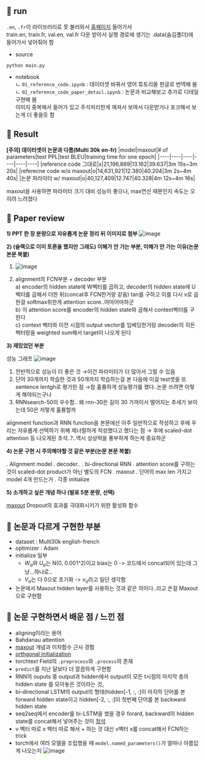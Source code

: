 ## 🧐 run
`.en`, `.fr`이 라이브러리로 못 불러와서 [홈페이지](https://github.com/multi30k/dataset/tree/master/data/task1/raw) 들어가서<br>
train.en, train.fr, val.en, val.fr 다운 받아서 실행 경로에 생기는 .data(숨김폴더)에 들어가서 넣어줘야 함

- source
```
python main.py
```
- notebook<br>
ㄴ `01_reference_code.ipynb` : 데이터셋 바꿔서 영어 튜토리올 한글로 번역해 봄<br>
ㄴ `02_reference_code_paper_detail.ipynb` : 논문과 비교해보고 추가로 디테일 구현해 봄<br>
이미지 중복해서 들어가 있고 주석처리한게 깨져서 보여서 다운받거나 포크해서 보는게 더 좋을듯 함

## 🤗 Result
**[주의] 데이터셋이 논문과 다름(Multi 30k en-fr)**
|model|maxout|# of parameters|test PPL|test BLEU|training time for one epoch|
|----|----|----|----|----|----|
|reference code 그대로|x|21,196,869|13.162|39.637|3m 15s~3m 20s|
|referecne code w/o maxout|o|14,631,921|12.380|40.204|3m 2s~4m 40s|
|논문 파라미터 w/ maxout|o|40,127,409|12.747|40.328|4m 12s~4m 16s|

maxout을 사용하면 파라미터 크기 대비 성능이 좋으나, max연산 때문인지 속도는 오히려 느려졌다

## 🤔 Paper review
**1) PPT 한 장 분량으로 자유롭게 논문 정리 뒤 이미지로 첨부**
![image](https://user-images.githubusercontent.com/46675408/112748663-3348c300-8ff8-11eb-860a-dbdc3e0dbad5.png)

**2) (슬랙으로 이미 토론을 했지만 그래도) 이해가 안 가는 부분, 이해가 안 가는 이유(논문 본문 복붙)**

1) ![image](https://user-images.githubusercontent.com/46675408/112748684-596e6300-8ff8-11eb-8f76-40a94163583a.png)

2) alignment의 FCN부분 + decoder 부분 <br>
  a) encoder의 hidden state에 W벡터를 곱하고, decoder의 hidden state에 U벡터를 곱해서 더한 뒤(concat후 FCN한거랑 같음) tan를 구하고 이를 다시 v로 곱한걸 softmax취한게 attention score..어마어마하군<br>
  b) 이 attention score를 encoder의  hidden state와 곱해서 context벡터를 구한다<br>
  c) context 벡터와 이전 시점의 output vector를 임베딩한거랑 decoder의 히든벡터랑을 weighted sum해서 target이 나오게 된다 

**3) 재밌었던 부분**

성능 그래프 
![image](https://user-images.githubusercontent.com/46675408/112748689-625f3480-8ff8-11eb-85d5-9f67c0bdcf05.png)
1) 전반적으로 성능이 더 좋은 것 →이건 파라미터가 더 많아서 그럴 수 있음
2) 단어 30개까지 학습한 것과 50개까지 학습하는걸 본 다음에 이걸 test셋을 또 sentence lentgh로 평가한 점 →참 훌륭하게 성능평가를 했다..논문 쓰려면 이렇게 해야되는구나
3) RNNsearch-50의 우수함.. 왜 rnn-30은 길이 30 가까이서 떨어지는 추세가 보이는데 50은 저렇게 훌륭할까

alignment function과 RNN function을 본문에선 아주 일반적으로 작성하고 후에 우리는 자유롭게 선택하기 위해 제너럴하게 작성했다고 했다는 점
→ 후에 scaled-dot attention 등 나오게된 초석..?..역시 상상력을 풍부하게 하는게 중요하군

**4) 논문 구현 시 주의해야할 것 같은 부분(논문 본문 복붙)**

. Alignment model
. decoder..
. bi-directional RNN
. attention score를 구하는 것이 scaled-dot product가 아닌 별도의 FCN 
. maxout 
. 단어의 max len 가지고 model 4개 만드는거 
. 각종 initialize

**5) 소개하고 싶은 개념 하나 (발표 5분 분량, 선택)**

[maxout](https://arxiv.org/pdf/1302.4389.pdf)
Dropout의 효과를 극대화시키기 위한 활성화 함수

## 🤫 논문과 다르게 구현한 부분
- dataset : Multi30k english-french
- optimizer : Adam
- initialize 일부
  - $W_a$와 $U_a$는 N(0, 0.001^2)이고 bias는 0 -> 코드에서 concat되어 있는데 그냥...하나로..
  - $V_a$는 다 0으로 초기화 -> $v_a$라고 일단 생각함
- 논문에서 Maxout hidden layer를 사용하는 것과 같은 의미다..라고 쓴걸 Maxout으로 구현함 

## 🤭 논문 구현하면서 배운 점 / 느낀 점
- aligning이라는 용어
- Bahdanau attention
- [maxout](https://m.blog.naver.com/PostView.nhn?blogId=laonple&logNo=220836305907&proxyReferer=https:%2F%2Fwww.google.com%2F) 개념과 이차함수 근사 경험
- [orthgonal initialization](https://smerity.com/articles/2016/orthogonal_init.html) 
- torchtext Field의 `.preprocess`와 `.process`의 존재
- `predict`를 지난 달보다 더 깔끔하게 구현함
- RNN의 ouputs 중 output과 hidden에서 output이 모든 t시점의 마지막 층의 hidden state 를 모아놓은 것이라는 것[.](https://pytorch.org/docs/stable/generated/torch.nn.RNN.html) 
- bi-directional LSTM의 output의 형태(hidden[-1, :, :]이 마지막 단어를 본 forward hidden state이고 hidden[-2, :, :]이 첫번째 단어를 본 backward hidden state
- seq2seq에서 encoder를 bi-LSTM을 썼을 경우 forard, backward의 hidden state를 concat해서 넣어주는 것이 [정석](https://towardsdatascience.com/understanding-bidirectional-rnn-in-pytorch-5bd25a5dd66)
- v 벡터 따로 x 벡터 따로 해서 + 하는 것 대신 v벡터 x를 concat해서 FCN하는 trick
- torch에서 여러 모델을 조립했을 때 `model.named_parameters()`가 얼마나 아름답게 나오는지 
![image](https://user-images.githubusercontent.com/46675408/113498443-e446e480-9547-11eb-9be0-a910635c61c7.png)  
